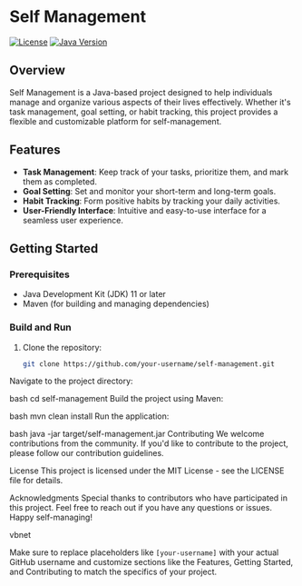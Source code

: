 # Self Management

[![License](https://img.shields.io/badge/License-MIT-blue.svg)](LICENSE)
[![Java Version](https://img.shields.io/badge/Java-11-orange.svg)](https://www.oracle.com/java/technologies/javase-jdk11-downloads.html)

## Overview

Self Management is a Java-based project designed to help individuals manage and organize various aspects of their lives effectively. Whether it's task management, goal setting, or habit tracking, this project provides a flexible and customizable platform for self-management.

## Features

- **Task Management**: Keep track of your tasks, prioritize them, and mark them as completed.
- **Goal Setting**: Set and monitor your short-term and long-term goals.
- **Habit Tracking**: Form positive habits by tracking your daily activities.
- **User-Friendly Interface**: Intuitive and easy-to-use interface for a seamless user experience.

## Getting Started

### Prerequisites

- Java Development Kit (JDK) 11 or later
- Maven (for building and managing dependencies)

### Build and Run

1. Clone the repository:

   ```bash
   git clone https://github.com/your-username/self-management.git
Navigate to the project directory:

bash
cd self-management
Build the project using Maven:

bash
mvn clean install
Run the application:

bash
java -jar target/self-management.jar
Contributing
We welcome contributions from the community. If you'd like to contribute to the project, please follow our contribution guidelines.

License
This project is licensed under the MIT License - see the LICENSE file for details.

Acknowledgments
Special thanks to contributors who have participated in this project.
Feel free to reach out if you have any questions or issues. Happy self-managing!

vbnet

Make sure to replace placeholders like `[your-username]` with your actual GitHub username and customize sections like the Features, Getting Started, and Contributing to match the specifics of your project.



